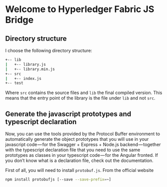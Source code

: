 # Welcome to Hyperledger Fabric JS Bridge

## Directory structure
I choose the following directory structure:

```bash
+-- lib
|   +-- library.js
|   +-- library.min.js
+-- src
|   +-- index.js
+-- test
```

Where `src` contains the source files and `lib` the final compiled version. This means that the entry point of the library is the file under `lib` and not `src`.

## Generate the javascript prototypes and typescript declaration

Now, you can use the tools provided by the Protocol Buffer environment to automatically generate the object prototypes that you will use in your javascript code — for the Swagger + Express + Node.js backend — together with the typescript declaration file that you need to use the same prototypes as classes in your typescript code — for the Angular fronted. If you don’t know what is a declaration file, check out the documentation.

First of all, you will need to install `protobuf.js`. From the official website

```bash
npm install protobufjs [--save --save-prefix=~]
```